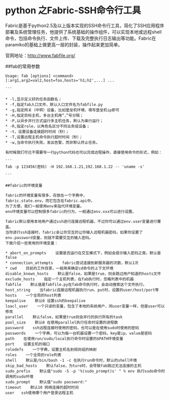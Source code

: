  # python 之Fabric-SSH命令行工具


Fabric是基于python2.5及以上版本实现的SSH命令行工具，简化了SSH应用程序部署及系统管理任务，他提供了系统基础的操作组件，可以实现本地或远程shell命令，包括命令执行、文件上传、下载及完整执行日志输出等功能。Fabric在paramiko的基础上做更高一层的封装，操作起来更加简单。

官网地址：http://www.fabfile.org/

##fab的常用参数
``````
Usage: fab [options] <command>[:arg1,arg2=val2,host=foo,hosts='h1;h2',...] ...

```

* -l,显示定义好的任务函数名；
* -f,指定fab入口文件，默认入口文件名为fabfile.py
* -g,指定网关（中转）设备，比如堡垒机环境，填写堡垒机ip即可
* -H,指定目标主机，多台主机用“，”号分隔；
* -P,以异步并行方式运行多主机任务，默认为串行运行；
* -R,指定role，以角色名区分不同业务组设备；
* -t，设置设备连接超时时间（秒）；
* -T,设置远程主机命令执行超时时间（秒）；
* -w,当命令执行失败，发出告警，而非默认终止任务。

有时候我们可已不需要写一行python代码也可以完成远程操作，直接使用命令的形式，例如：

```
fab -p 123456(密码) -H 192.168.1.21,192.168.1.22 -- 'uname -s'

```

##fabric的环境变量

fabric的环境变量有很多，存放在一个字典中，
fabric.state.env，而它包含在fabric.api中。
为了方便，我们一般使用env来指代环境变量。
env环境变量可以控制很多fabric的行为，一般通过env.xxx可以进行设置。
 
fabric默认使用本地用户通过ssh进行连接远程机器，不过你可以通过env.user变量进行覆盖。
当你进行ssh连接时，fabric会让你交互的让你输入远程机器密码，如果你设置了env.password变量，则就不需要交互的输入密码。
下面介绍一些常用的环境变量：

* abort_on_prompts    设置是否运行在交互模式下，例如会提示输入密码之类，默认是false
* connection_attempts    fabric尝试连接到新服务器的次数，默认1次
* cwd    目前的工作目录，一般用来确定cd命令的上下文环境
disable_known_hosts    默认是false，如果是true，则会跳过用户知道的hosts文件
exclude_hosts    指定一个主机列表，在fab执行时，忽略列表中的机器
fabfile    默认值是fabfile.py在fab命令执行时，会自动搜索这个文件执行。
host_string    当fabric连接远程机器执行run、put时，设置的user/host/port等
hosts    一个全局的host列表
keepalive    默认0 设置ssh的keepalive
loacl_user    一个只读的变量，包含了本地的系统用户，同user变量一样，但是user可以修改
parallel    默认false，如果是true则会并行的执行所有的task
pool_size    默认0 在使用parallel执行任务时设置的进程数
password    ssh远程连接时使用的密码，也可以是在使用sudo时使用的密码
passwords    一个字典，可以为每一台机器设置一个密码，key是ip，value是密码
path    在使用run/sudo/local执行命令时设置的$PATH环境变量
port    设置主机的端口
roledefs    一个字典，设置主机名到规则组的映射
roles    一个全局的role列表
shell    默认是/bin/bash -1 -c 在执行run命令时，默认的shell环境
skip_bad_hosts    默认false，为ture时，会导致fab跳过无法连接的主机
sudo_prefix    默认值"sudo -S -p '%(sudo_prompt)s' " % env 执行sudo命令时调用的sudo环境
sudo_prompt    默认值"sudo password:"
timeout    默认10 网络连接的超时时间
user   ssh使用哪个用户登录远程主机
